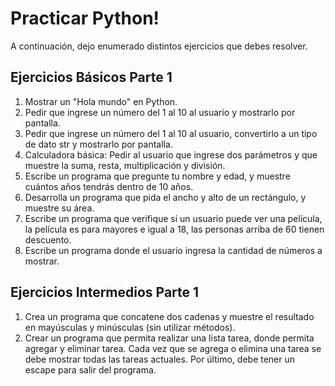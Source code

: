 # Practicar Python!

A continuación, dejo enumerado distintos ejercicios que debes resolver.

## Ejercicios Básicos Parte 1

1. Mostrar un "Hola mundo" en Python.
2. Pedir que ingrese un número del 1 al 10 al usuario y mostrarlo por pantalla.
3. Pedir que ingrese un número del 1 al 10 al usuario, convertirlo a un tipo de dato str y mostrarlo por pantalla.
4. Calculadora básica: Pedir al usuario que ingrese dos parámetros y que muestre la suma, resta, multiplicación y división.
5. Escribe un programa que pregunte tu nombre y edad, y muestre cuántos años tendrás dentro de 10 años.
6. Desarrolla un programa que pida el ancho y alto de un rectángulo, y muestre su área.
7. Escribe un programa que verifique si un usuario puede ver una película, la película es para mayores e igual a 18, las personas arriba de 60 tienen descuento.
8. Escribe un programa donde el usuario ingresa la cantidad de números a mostrar.

## Ejercicios Intermedios Parte 1

1. Crea un programa que concatene dos cadenas y muestre el resultado en mayúsculas y minúsculas (sin utilizar métodos).
2. Crear un programa que permita realizar una lista tarea, donde permita agregar y eliminar tarea. Cada vez que se agrega o elimina una tarea se debe mostrar todas las tareas actuales. Por último, debe tener un escape para salir del programa.

